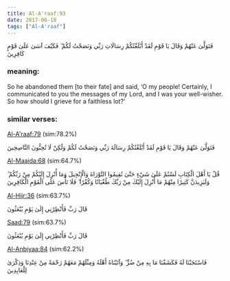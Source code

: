 ```yaml
---
title: Al-A'raaf:93
date: 2017-06-18
tags: ["Al-A'raaf"]
---
```

فَتَوَلَّىٰ عَنْهُمْ وَقَالَ يَا قَوْمِ لَقَدْ أَبْلَغْتُكُمْ رِسَالَاتِ رَبِّي وَنَصَحْتُ لَكُمْ ۖ فَكَيْفَ آسَىٰ عَلَىٰ قَوْمٍ كَافِرِينَ
### meaning: 
So he abandoned them [to their fate] and said, ‘O my people! Certainly, I communicated to you the messages of my Lord, and I was your well-wisher. So how should I grieve for a faithless lot?’
### similar verses: 

[Al-A'raaf:79](/7/79) (sim:78.2%)

فَتَوَلَّىٰ عَنْهُمْ وَقَالَ يَا قَوْمِ لَقَدْ أَبْلَغْتُكُمْ رِسَالَةَ رَبِّي وَنَصَحْتُ لَكُمْ وَلَٰكِنْ لَا تُحِبُّونَ النَّاصِحِينَ

[Al-Maaida:68](/5/68) (sim:64.7%)

قُلْ يَا أَهْلَ الْكِتَابِ لَسْتُمْ عَلَىٰ شَيْءٍ حَتَّىٰ تُقِيمُوا التَّوْرَاةَ وَالْإِنْجِيلَ وَمَا أُنْزِلَ إِلَيْكُمْ مِنْ رَبِّكُمْ ۗ وَلَيَزِيدَنَّ كَثِيرًا مِنْهُمْ مَا أُنْزِلَ إِلَيْكَ مِنْ رَبِّكَ طُغْيَانًا وَكُفْرًا ۖ فَلَا تَأْسَ عَلَى الْقَوْمِ الْكَافِرِينَ

[Al-Hijr:36](/15/36) (sim:63.7%)

قَالَ رَبِّ فَأَنْظِرْنِي إِلَىٰ يَوْمِ يُبْعَثُونَ

[Saad:79](/38/79) (sim:63.7%)

قَالَ رَبِّ فَأَنْظِرْنِي إِلَىٰ يَوْمِ يُبْعَثُونَ

[Al-Anbiyaa:84](/21/84) (sim:62.2%)

فَاسْتَجَبْنَا لَهُ فَكَشَفْنَا مَا بِهِ مِنْ ضُرٍّ ۖ وَآتَيْنَاهُ أَهْلَهُ وَمِثْلَهُمْ مَعَهُمْ رَحْمَةً مِنْ عِنْدِنَا وَذِكْرَىٰ لِلْعَابِدِينَ
